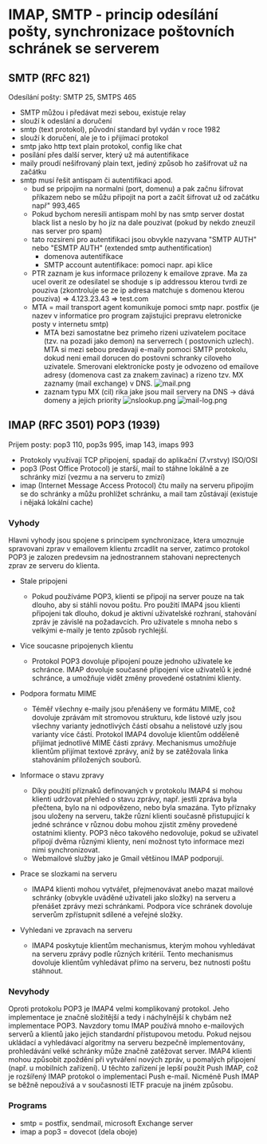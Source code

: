 # IMAP, SMTP - princip odesílání pošty, synchronizace poštovních schránek se serverem

## SMTP (RFC 821)

Odesílání pošty: SMTP 25, SMTPS 465

- SMTP můžou i předávat mezi sebou, existuje relay
- slouží k odeslání a doručení
- smtp (text protokol), původní standard byl vydán v roce 1982
- slouží k doručení, ale je to i přijímací protokol
- smtp jako http text plain protokol, config like chat
- posílání přes další server, který už má autentifikace
- maily proudí nešifrovaný plain text, jediný způsob ho zašifrovat už na začátku
- smtp musí řešit antispam či autentifikaci apod.
    - bud se pripojim na normalni (port, domenu) a pak začnu šifrovat příkazem nebo se můžu připojit na port a začít
      šifrovat už od začátku např" 993,465
    - Pokud bychom neresili antispam mohl by nas smtp server dostat black list a neslo by ho jiz na dale pouzivat (pokud
      by nekdo zneuzil nas server pro spam)
    - tato rozsireni pro autentifikaci jsou obvykle nazyvana "SMTP AUTH" nebo "ESMTP AUTH" (extended smtp
      authentification)
        - domenova autentifikace
        - SMTP account autentifikace: pomoci napr. api klice
    - PTR zaznam je kus informace prilozeny k emailove zprave. Ma za ucel overit ze odesilatel se shoduje s ip addressou
      kterou tvrdi ze pouziva (zkontroluje se ze ip adresa matchuje s domenou kterou pouziva) => 4.123.23.43 => test.com
    - MTA = mail transport agent komunikuje pomoci smtp napr. postfix (je nazev v informatice pro program zajistujici
      prepravu eletronicke posty v internetu smtp)
        - MTA bezi samostatne bez primeho rizeni uzivatelem pocitace (tzv. na pozadi jako demon) na serverrech (
          postovnich uzlech). MTA si mezi sebou predavaji e-maily pomoci SMTP protokolu, dokud neni email dorucen do
          postovni schranky ciloveho uzivatele. Smerovani elektronicke posty je odvozeno od emailove adresy (domenova
          cast za znakem zavinac) a rizeno tzv. MX zaznamy (mail exchange) v DNS.
          ![mail.png](mail.png)
        - zaznam typu MX (cil) rika jake jsou mail servery na DNS -> dává domeny a jejich priority
          ![nslookup.png](nslookup.png)
          ![mail-log.png](mail-log.png)

## IMAP (RFC 3501) POP3 (1939)

Prijem posty: pop3 110, pop3s 995, imap 143, imaps 993

- Protokoly využívají TCP připojení, spadají do aplikační (7.vrstvy) ISO/OSI
- pop3 (Post Office Protocol) je starší, mail to stáhne lokálně a ze schránky mizí (vezmu a na serveru to zmizí)
- imap (Internet Message Access Protocol) čtu maily na serveru připojím se do schránky a můžu prohlížet schránku, a mail
  tam zůstávají (existuje i nějaká lokální cache)

### Vyhody

Hlavni vyhody jsou spojene s principem synchronizace, ktera umoznuje spravovani zprav v emailovem klientu zrcadlit na
server, zatimco protokol POP3 je zalozen predevsim na jednostrannem stahovani neprectenych zprav ze serveru do klienta.

- Stale pripojeni
    - Pokud používáme POP3, klienti se připojí na server pouze na tak dlouho, aby si stáhli novou poštu. Pro použití
      IMAP4 jsou klienti připojeni tak dlouho, dokud je aktivní uživatelské rozhraní, stahování zpráv je závislé na
      požadavcích. Pro uživatele s mnoha nebo s velkými e-maily je tento způsob rychlejší.

- Vice soucasne pripojenych klientu
    - Protokol POP3 dovoluje připojení pouze jednoho uživatele ke schránce. IMAP dovoluje současné připojení více
      uživatelů k jedné schránce, a umožňuje vidět změny provedené ostatními klienty.
- Podpora formatu MIME
    - Téměř všechny e-maily jsou přenášeny ve formátu MIME, což dovoluje zprávám mít stromovou strukturu, kde listové
      uzly jsou všechny varianty jednotlivých částí obsahu a nelistové uzly jsou varianty více částí. Protokol IMAP4
      dovoluje klientům odděleně přijímat jednotlivé MIME části zprávy. Mechanismus umožňuje klientům přijímat textové
      zprávy, aniž by se zatěžovala linka stahováním přiložených souborů.
- Informace o stavu zpravy
    - Díky použití příznaků definovaných v protokolu IMAP4 si mohou klienti udržovat přehled o stavu zprávy, např.
      jestli zpráva byla přečtena, bylo na ni odpovězeno, nebo byla smazána. Tyto příznaky jsou uloženy na serveru,
      takže různí klienti současně přistupující k jedné schránce v různou dobu mohou zjistit změny provedené ostatními
      klienty. POP3 něco takového nedovoluje, pokud se uživatel připojí dvěma různými klienty, není možnost tyto
      informace mezi nimi synchronizovat.
    - Webmailové služby jako je Gmail většinou IMAP podporují.
- Prace se slozkami na serveru
    - IMAP4 klienti mohou vytvářet, přejmenovávat anebo mazat mailové schránky (obvykle uváděné uživateli jako složky)
      na serveru a přenášet zprávy mezi schránkami. Podpora více schránek dovoluje serverům zpřístupnit sdílené a
      veřejné složky.
- Vyhledani ve zpravach na serveru
    - IMAP4 poskytuje klientům mechanismus, kterým mohou vyhledávat na serveru zprávy podle různých kritérií. Tento
      mechanismus dovoluje klientům vyhledávat přímo na serveru, bez nutnosti poštu stáhnout.

### Nevyhody

Oproti protokolu POP3 je IMAP4 velmi komplikovaný protokol. Jeho implementace je značně složitější a tedy i náchylnější
k chybám než implementace POP3. Navzdory tomu IMAP používá mnoho e-mailových serverů a klientů jako jejich standardní
přístupovou metodu.
Pokud nejsou ukládací a vyhledávací algoritmy na serveru bezpečně implementovány, prohledávání velké schránky může
značně zatěžovat server. IMAP4 klienti mohou způsobit zpoždění při vytváření nových zpráv, u pomalých připojení (např. u
mobilních zařízení). U těchto zařízení je lepší použít Push IMAP, což je rozšířený IMAP protokol o implementaci Push
e-mail. Nicméně Push IMAP se běžně nepoužívá a v současnosti IETF pracuje na jiném způsobu.

### Programs

- smtp = postfix, sendmail, microsoft Exchange server
- imap a pop3 = dovecot (dela oboje)









